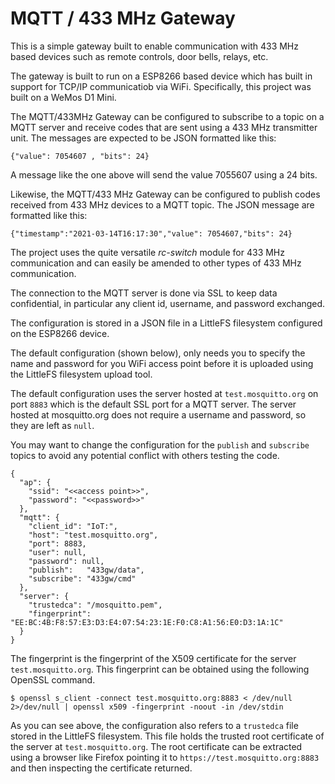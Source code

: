 # MQTT / 433 MHz Gateway

This is a simple gateway built to enable communication with 433 MHz based
devices such as remote controls, door bells, relays, etc.

The gateway is built to run on a ESP8266 based device which has built in
support for TCP/IP communicatiob via WiFi.  Specifically, this project was
built on a WeMos D1 Mini.

The MQTT/433MHz Gateway can be configured to subscribe to a topic on a MQTT
server and receive codes that are sent using a 433 MHz transmitter unit.  The
messages are expected to be JSON formatted like this:

    {"value": 7054607 , "bits": 24}

A message like the one above will send the value 7055607 using a 24 bits.

Likewise, the MQTT/433 MHz Gateway can be configured to publish codes received
from 433 MHz devices to a MQTT topic.  The JSON message are formatted like this:

    {"timestamp":"2021-03-14T16:17:30","value": 7054607,"bits": 24}

The project uses the quite versatile *rc-switch* module for 433 MHz
communication and can easily be amended to other types of 433 MHz communication.

The connection to the MQTT server is done via SSL to keep data confidential,
in particular any client id, username, and password exchanged.

The configuration is stored in a JSON file in a LittleFS filesystem configured
on the ESP8266 device.

The default configuration (shown below), only needs you to specify the name and
password for you WiFi access point before it is uploaded using the LittleFS
filesystem upload tool.

The default configuration uses the server hosted at `test.mosquitto.org` on port
`8883` which is the default SSL port for a MQTT server.  The server hosted at
mosquitto.org does not require a username and password, so they are left as
`null`.

You may want to change the configuration for the `publish` and `subscribe`
topics to avoid any potential conflict with others testing the code.

    {
      "ap": {
        "ssid": "<<access point>>",
        "password": "<<password>>"
      },
      "mqtt": {
        "client_id": "IoT:",
        "host": "test.mosquitto.org",
        "port": 8883,
        "user": null,
        "password": null,
        "publish":   "433gw/data",
        "subscribe": "433gw/cmd"
      },
      "server": {
        "trustedca": "/mosquitto.pem",
        "fingerprint": "EE:BC:4B:F8:57:E3:D3:E4:07:54:23:1E:F0:C8:A1:56:E0:D3:1A:1C"
      }
    }

The fingerprint is the fingerprint of the X509 certificate for the server
`test.mosquitto.org`.  This fingerprint can be obtained using the following
OpenSSL command.

    $ openssl s_client -connect test.mosquitto.org:8883 < /dev/null 2>/dev/null | openssl x509 -fingerprint -noout -in /dev/stdin

As you can see above, the configuration also refers to a `trustedca` file
stored in the LittleFS filesystem.  This file holds the trusted root certificate
of the server at `test.mosquitto.org`.  The root certificate can be extracted
using a browser like Firefox pointing it to `https://test.mosquitto.org:8883`
and then inspecting the certificate returned.
